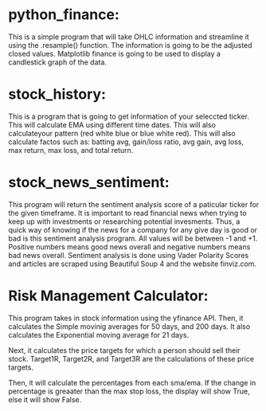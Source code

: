 # python_finance: 

This is a simple program that will take OHLC information and streamline it using the .resample() function. 
The information is going to be the adjusted closed values. Matplotlib finance is going to be used to display a candlestick graph of the data. 

# stock_history: 

This is a program that is going to get information of your seleccted ticker. This will calculate EMA using different time dates. 
This will also calculateyour pattern (red white blue or blue white red). 
This will also calculate factos such as: batting avg, gain/loss ratio, avg gain, avg loss, max return, max loss, and total return. 

# stock_news_sentiment: 

This program will return the sentiment analysis score of a paticular ticker for the given timeframe. It is important to read financial
news when trying to keep up with investments or researching potential invesments. Thus, a quick way of knowing if the news for a company
for any give day is good or bad is this sentiment analysis program. All values will be between -1 and +1. Positive numbers means good news
overall and negative numbers means bad news overall. Sentiment analysis is done using Vader Polarity Scores and articles are scraped using 
Beautiful Soup 4 and the website finviz.com. 

# Risk Management Calculator:

This program takes in stock information using the yfinance API. Then, it calculates the Simple movinig averages for 50 days, and 200 days. It also calculates the Exponential moving average for 21 days. 

Next, it calculates the price targets for which a person should sell their stock. Target1R, Target2R, and Target3R are the calculations of these price targets. 

Then, it will calculate the percentages from each sma/ema. If the change in percentage is greaater than the max stop loss, the display will show True, else it will show False. 

